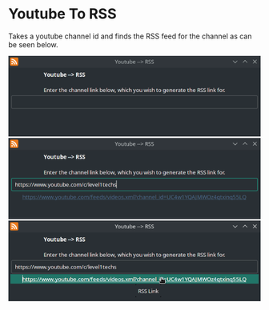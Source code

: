 # Youtube To RSS

Takes a youtube channel id and finds the RSS feed for the channel as can be seen below.

<img src="https://raw.githubusercontent.com/benarmstead/youtube-to-rss/main/README_images/demo1.png">

<img src="https://raw.githubusercontent.com/benarmstead/youtube-to-rss/main/README_images/demo2.png">

<img src="https://raw.githubusercontent.com/benarmstead/youtube-to-rss/main/README_images/demo3.png">
